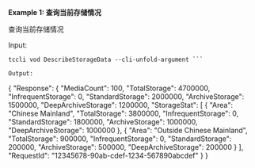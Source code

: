 **Example 1: 查询当前存储情况**

查询当前存储情况

Input: 

```
tccli vod DescribeStorageData --cli-unfold-argument ```

Output: 
```
{
    "Response": {
        "MediaCount": 100,
        "TotalStorage": 4700000,
        "InfrequentStorage": 0,
        "StandardStorage": 2000000,
        "ArchiveStorage": 1500000,
        "DeepArchiveStorage": 1200000,
        "StorageStat": [
            {
                "Area": "Chinese Mainland",
                "TotalStorage": 3800000,
                "InfrequentStorage": 0,
                "StandardStorage": 1800000,
                "ArchiveStorage": 1000000,
                "DeepArchiveStorage": 1000000
            },
            {
                "Area": "Outside Chinese Mainland",
                "TotalStorage": 900000,
                "InfrequentStorage": 0,
                "StandardStorage": 200000,
                "ArchiveStorage": 500000,
                "DeepArchiveStorage": 200000
            }
        ],
        "RequestId": "12345678-90ab-cdef-1234-567890abcdef"
    }
}
```

